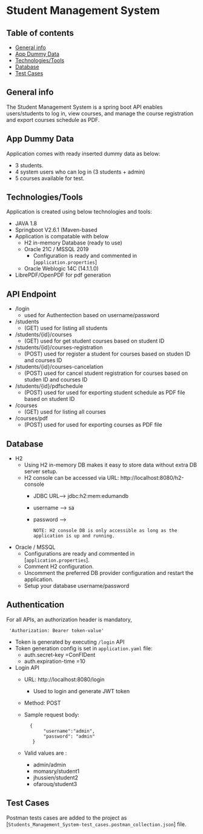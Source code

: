 # Student Management System


## Table of contents
* [General info](#general-info)
* [App Dummy Data](#app-dummy-data)
* [Technologies/Tools](#technologiestools)
* [Database](#database)
* [Test Cases](#test-cases)

    



## General info
The Student Management System is a spring boot API enables users/students to log in, view courses, and manage the course registration and export courses schedule as PDF.



## App Dummy Data
Application comes with ready inserted dummy data as below:
* 3 students.
* 4 system users who can log in (3 students + admin)
* 5 courses available for test.
## Technologies/Tools
Application is created using below technologies and tools:
* JAVA 1.8
* Springboot V2.6.1 (Maven-based
* Application is compatable with below
	- H2 in-memory Database (ready to use)
	- Oracle 21C / MSSQL 2019
		* Configuration is ready and commented in [`application.properties`]
	- Oracle Weblogic 14C (14.1.1.0)
* LibrePDF/OpenPDF for pdf generation 
	
## API Endpoint
* /login 
  - used for Authentection based on username/password
* /students
  - (GET) used for listing all students
* /students/{id}/courses
   - (GET) used for get student courses based on student ID
* /students/{id}/courses-registration
  - (POST) used for register a student for courses based on studen ID and courses ID
* /students/{id}/courses-cancelation
  - (POST) used for cancel student registration for courses based on studen ID and courses ID
* /students/{id}/pdfschedule
  - (POST) used for used for exporting student schedule as PDF file based on student ID
* /courses
  - (GET) used for listing all courses
* /courses/pdf
  - (POST) used for used for exporting courses as PDF file


## Database
* H2
    - Using H2 in-memory DB makes it easy to store data without extra DB server setup.
    - H2 console can be accessed via URL: http://localhost:8080/h2-console
      - JDBC URL--> jdbc:h2:mem:edumandb 
      - username --> sa
      - password -->
    
        `NOTE: H2 console DB is only accessible as long as the application is up and running.`
* Oracle / MSSQL 
    - Configurations are ready and commented in [`application.properties`].
    - Comment H2 configuration.
    - Uncomment the preferred DB provider configuration and restart the application.
    - Setup your database username/password



## Authentication
For all APIs, an authorization header is mandatory,

` 'Authorization: Bearer token-value'`

* Token is generated by executing `/login` API
* Token generation config is set in `application.yaml` file:
    - auth.secret-key =ConFIDent
    - auth.expiration-time =10
* Login API
    - URL: http://localhost:8080/login
        - Used to login and generate JWT token
    - Method: POST
    - Sample request body:
                
            {
                 "username":"admin",
                 "password": "admin"
             }
    - Valid values are : 
        - admin/admin
        - momasry/student1
        - jhussien/student2
        - ofarouq/student3


## Test Cases

Postman tests cases are added to the project as [`Students_Management_System-test_cases.postman_collection.json`] file.

